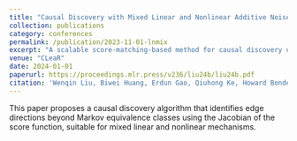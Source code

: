 ```yaml
---
title: "Causal Discovery with Mixed Linear and Nonlinear Additive Noise Models: A Scalable Approach"
collection: publications
category: conferences
permalink: /publication/2023-11-01-lnmix
excerpt: "A scalable score-matching-based method for causal discovery under mixed linear and nonlinear additive noise models."
venue: "CLeaR"
date: 2024-01-01
paperurl: https://proceedings.mlr.press/v236/liu24b/liu24b.pdf
citation: 'Wenqin Liu, Biwei Huang, Erdun Gao, Qiuhong Ke, Howard Bondell, Mingming Gong. "Causal Discovery with Mixed Linear and Nonlinear Additive Noise Models: A Scalable Approach." <i>CLeaR 2024</i>.'
---
```

This paper proposes a causal discovery algorithm that identifies edge directions beyond Markov equivalence classes using the Jacobian of the score function, suitable for mixed linear and nonlinear mechanisms.

